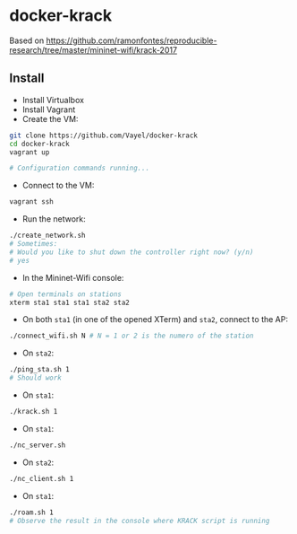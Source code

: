 # docker-krack

Based on https://github.com/ramonfontes/reproducible-research/tree/master/mininet-wifi/krack-2017

## Install

* Install Virtualbox
* Install Vagrant
* Create the VM:

```bash
git clone https://github.com/Vayel/docker-krack
cd docker-krack
vagrant up

# Configuration commands running...
```

* Connect to the VM:

```bash
vagrant ssh
```

* Run the network:

```bash
./create_network.sh
# Sometimes:
# Would you like to shut down the controller right now? (y/n)
# yes
```

* In the Mininet-Wifi console:

```bash
# Open terminals on stations
xterm sta1 sta1 sta1 sta2 sta2
```

* On both `sta1` (in one of the opened XTerm) and `sta2`, connect to the AP:

```bash
./connect_wifi.sh N # N = 1 or 2 is the numero of the station
```

* On `sta2`:

```bash
./ping_sta.sh 1
# Should work
```

* On `sta1`:

```bash
./krack.sh 1
```

* On `sta1`:

```bash
./nc_server.sh
```

* On `sta2`:

```bash
./nc_client.sh 1
```

* On `sta1`:

```bash
./roam.sh 1
# Observe the result in the console where KRACK script is running
```
